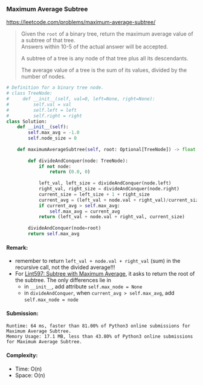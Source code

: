 ### Maximum Average Subtree
https://leetcode.com/problems/maximum-average-subtree/
>Given the `root` of a binary tree, return the maximum average value of a subtree of that tree.\
>Answers within 10-5 of the actual answer will be accepted.
>
>A subtree of a tree is any node of that tree plus all its descendants.
>
>The average value of a tree is the sum of its values, divided by the number of nodes.
```python
# Definition for a binary tree node.
# class TreeNode:
#     def __init__(self, val=0, left=None, right=None):
#         self.val = val
#         self.left = left
#         self.right = right
class Solution:
    def __init__(self):
        self.max_avg = -1.0
        self.node_size = 0
    
    def maximumAverageSubtree(self, root: Optional[TreeNode]) -> float:
        
        def divideAndConquer(node: TreeNode):
            if not node:
                return (0.0, 0)
            
            left_val, left_size = divideAndConquer(node.left)
            right_val, right_size = divideAndConquer(node.right)
            current_size = left_size + 1 + right_size
            current_avg = (left_val + node.val + right_val)/current_size
            if current_avg > self.max_avg:
                self.max_avg = current_avg
            return (left_val + node.val + right_val, current_size)
        
        divideAndConquer(node=root)
        return self.max_avg
```
#### Remark:
- remember to return `left_val + node.val + right_val` (sum) in the recursive call, not the divided average!!!
- For [Lint597: Subtree with Maximum Average](https://www.lintcode.com/problem/597/), it asks to return the root of the subtree. The only differences lie in
  -  in `__init__`, add attribute `self.max_node = None`
  -  in `divideAndConquer`, when `current_avg > self.max_avg`, add `self.max_node = node`
#### Submission:
```
Runtime: 64 ms, faster than 81.00% of Python3 online submissions for Maximum Average Subtree.
Memory Usage: 17.1 MB, less than 43.80% of Python3 online submissions for Maximum Average Subtree.
```
#### Complexity:
- Time: O(n)
- Space: O(n)
